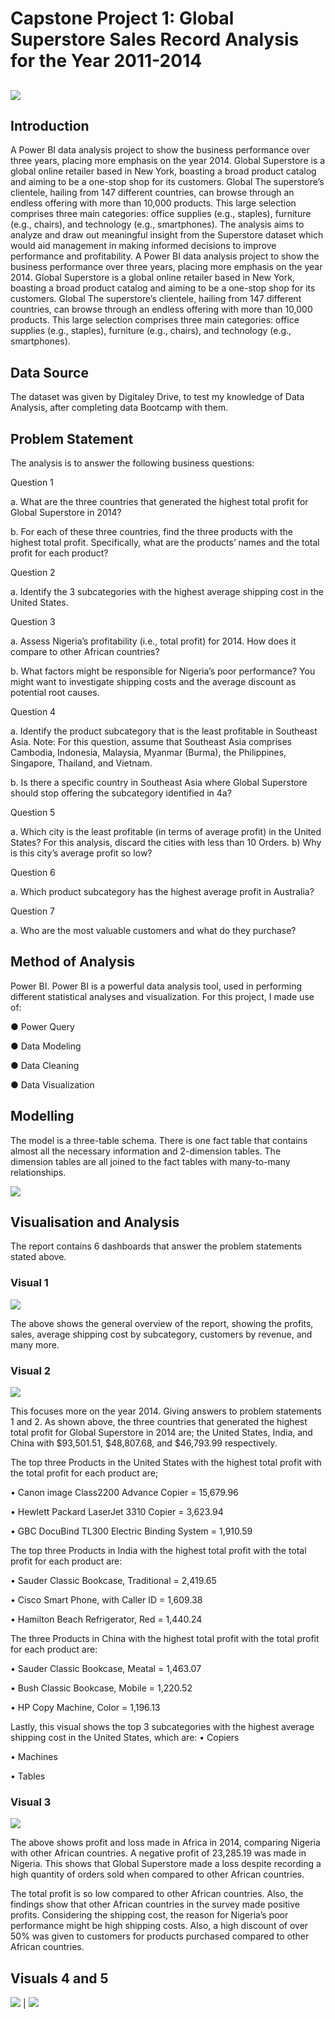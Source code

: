 # Capstone Project 1: Global Superstore Sales Record Analysis for the Year 2011-2014

![](https://github.com/omolola-A/Global-Superstore-Sales-Analysis/blob/main/Global%20Super%20Store.jpg)
---

## Introduction
A Power BI data analysis project to show the business performance over three years, placing more emphasis on the year 2014.
Global Superstore is a global online retailer based in New York, boasting a broad product catalog and aiming to be a one-stop shop for its customers. Global The superstore’s clientele, hailing from 147 different countries, can browse through an endless offering with more than 10,000 products. This large selection comprises three main categories: office supplies (e.g., staples), furniture (e.g., chairs), and technology (e.g., smartphones).
The analysis aims to analyze and draw out meaningful insight from the Superstore dataset which would aid management in making informed decisions to improve performance and profitability.
A Power BI data analysis project to show the business performance over three years, placing more emphasis on the year 2014.
Global Superstore is a global online retailer based in New York, boasting a broad product catalog and aiming to be a one-stop shop for its customers. Global The superstore’s clientele, hailing from 147 different countries, can browse through an endless offering with more than 10,000 products. This large selection comprises three main categories: office supplies (e.g., staples), furniture (e.g., chairs), and technology (e.g., smartphones).

## Data Source
The dataset was given by Digitaley Drive, to test my knowledge of Data Analysis, after completing data Bootcamp with them. 

## Problem Statement
The analysis is to answer the following business questions:

Question 1

a.	What are the three countries that generated the highest total profit for Global Superstore in 2014?

b.	For each of these three countries, find the three products with the highest total profit. Specifically, what are the products’ names and the total profit for each product?

Question 2

a.	Identify the 3 subcategories with the highest average shipping cost in the United States.

Question 3

a.	Assess Nigeria’s profitability (i.e., total profit) for 2014. How does it compare to other African countries?

b.	What factors might be responsible for Nigeria’s poor performance? You might want to investigate shipping costs and the average discount as potential root causes.

Question 4

a.	Identify the product subcategory that is the least profitable in Southeast Asia. Note: For this question, assume that Southeast Asia comprises Cambodia, Indonesia, Malaysia, Myanmar (Burma), the Philippines, Singapore, Thailand, and Vietnam. 

b.	Is there a specific country in Southeast Asia where Global Superstore should stop offering the subcategory identified in 4a?

Question 5

a.	Which city is the least profitable (in terms of average profit) in the United States? For this analysis, discard the cities with less than 10 Orders. b) Why is this city’s average profit so low?

Question 6

a.	Which product subcategory has the highest average profit in Australia?

Question 7

a.	Who are the most valuable customers and what do they purchase?

## Method of Analysis

Power BI. Power BI is a powerful data analysis tool, used in performing different statistical analyses and visualization. For this project, I made use of: 

●	Power Query

●	Data Modeling

●	Data Cleaning

●	Data Visualization

## Modelling
The model is a three-table schema. There is one fact table that contains almost all the necessary information and 2-dimension tables. The dimension tables are all joined to the fact tables with many-to-many relationships.

![](https://github.com/omolola-A/Global-Superstore-Sales-Analysis/blob/main/Model.png)

## Visualisation and Analysis

The report contains 6 dashboards that answer the problem statements stated above.

### Visual 1

![](https://github.com/omolola-A/Global-Superstore-Sales-Analysis/blob/main/Global%20Superstore%20Sales%201.png)

The above shows the general overview of the report, showing the profits, sales, average shipping cost by subcategory, customers by revenue, and many more.

### Visual 2

![](https://github.com/omolola-A/Global-Superstore-Sales-Analysis/blob/main/Global%20Superstore%20Sales%202.png)

This focuses more on the year 2014. Giving answers to problem statements 1 and 2. As shown above, the three countries that generated the highest total profit for Global Superstore in 2014 are; the United States, India, and China with $93,501.51, $48,807.68, and $46,793.99 respectively.

The top three Products in the United States with the highest total profit with the total profit for each product are;

•	Canon image Class2200 Advance Copier = 15,679.96

•	Hewlett Packard LaserJet 3310 Copier = 3,623.94

•	GBC DocuBind TL300 Electric Binding System = 1,910.59

The top three Products in India with the highest total profit with the total profit for each product are:

•	Sauder Classic Bookcase, Traditional = 2,419.65	

•	Cisco Smart Phone, with Caller ID = 1,609.38	

•	Hamilton Beach Refrigerator, Red = 1,440.24

The three Products in China with the highest total profit with the total profit for each product are:

•	Sauder Classic Bookcase, Meatal = 1,463.07	

•	Bush Classic Bookcase, Mobile = 1,220.52	

•	HP Copy Machine, Color = 1,196.13		

Lastly, this visual shows the top 3 subcategories with the highest average shipping cost in the United States, which are:
•	Copiers	

•	Machines	

•	Tables

### Visual 3

![](https://github.com/omolola-A/Global-Superstore-Sales-Analysis/blob/main/Global%20Superstore%20Sales%203.png)

The above shows profit and loss made in Africa in 2014, comparing Nigeria with other African countries. A negative profit of 23,285.19 was made in Nigeria. This shows that Global Superstore made a loss despite recording a high quantity of orders sold when compared to other African countries.

The total profit is so low compared to other African countries. Also, the findings show that other African countries in the survey made positive profits.
Considering the shipping cost, the reason for Nigeria’s poor performance might be high shipping costs. Also, a high discount of over 50% was given to customers for products purchased compared to other African countries.

## Visuals 4 and 5

![](https://github.com/omolola-A/Global-Superstore-Sales-Analysis/blob/main/Global%20Superstore%20Sales%206.png) | ![](https://github.com/omolola-A/Global-Superstore-Sales-Analysis/blob/main/Global%20Superstore%20Sales%204.png)

